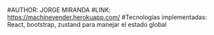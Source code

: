 #AUTHOR: JORGE MIRANDA
#LINK: https://machinevender.herokuapp.com/
#Tecnologias implementadas: React, bootstrap, zustand para manejar el estado global